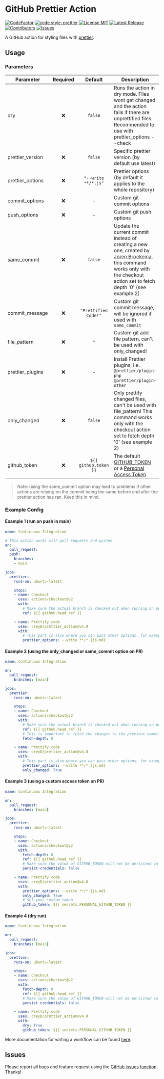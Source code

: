 # GitHub Prettier Action

[![CodeFactor](https://www.codefactor.io/repository/github/creyd/prettier_action/badge/master)](https://www.codefactor.io/repository/github/creyd/prettier_action/overview/master)
[![code style: prettier](https://img.shields.io/badge/code_style-prettier-ff69b4.svg?style=flat-square)](https://github.com/prettier/prettier)
[![License MIT](https://img.shields.io/github/license/creyD/prettier_action)](https://github.com/creyD/prettier_action/blob/master/LICENSE)
[![Latest Release](https://img.shields.io/github/v/release/creyD/prettier_action)](https://github.com/creyD/prettier_action/releases)
[![Contributors](https://img.shields.io/github/contributors-anon/creyD/prettier_action)](https://github.com/creyD/prettier_action/graphs/contributors)
[![Issues](https://img.shields.io/github/issues/creyD/prettier_action)](https://github.com/creyD/prettier_action/issues)


A GitHub action for styling files with [prettier](https://prettier.io).

## Usage

### Parameters

| Parameter | Required | Default | Description |
| - | :-: | :-: | - |
| dry | :x: | `false` | Runs the action in dry mode. Files wont get changed and the action fails if there are unprettified files. Recommended to use with prettier_options --check |
| prettier_version | :x: | `false` | Specific prettier version (by default use latest) |
| prettier_options | :x: | `"--write **/*.js"` | Prettier options (by default it applies to the whole repository) |
| commit_options | :x: | - | Custom git commit options |
| push_options | :x: | - | Custom git push options |
| same_commit | :x: | `false` | Update the current commit instead of creating a new one, created by [Joren Broekema](https://github.com/jorenbroekema), this command works only with the checkout action set to fetch depth '0' (see example 2)  |
| commit_message | :x: | `"Prettified Code!"` | Custom git commit message, will be ignored if used with `same_commit` |
| file_pattern | :x: | `*` | Custom git add file pattern, can't be used with only_changed! |
| prettier_plugins | :x: | - | Install Prettier plugins, i.e. `@prettier/plugin-php @prettier/plugin-other` |
| only_changed | :x: | `false` | Only prettify changed files, can't be used with file_pattern! This command works only with the checkout action set to fetch depth '0' (see example 2)|
| github_token | :x: | `${{ github.token }}` | The default [GITHUB_TOKEN](https://docs.github.com/en/actions/reference/authentication-in-a-workflow#about-the-github_token-secret) or a [Personal Access Token](https://docs.github.com/en/github/authenticating-to-github/keeping-your-account-and-data-secure/creating-a-personal-access-token)

> Note: using the same_commit option may lead to problems if other actions are relying on the commit being the same before and after the prettier action has ran. Keep this in mind.

### Example Config

#### Example 1 (run on push in main)
```yaml
name: Continuous Integration

# This action works with pull requests and pushes
on:
  pull_request:
  push:
    branches:
    - main

jobs:
  prettier:
    runs-on: ubuntu-latest

    steps:
    - name: Checkout
      uses: actions/checkout@v2
      with:
        # Make sure the actual branch is checked out when running on pull requests
        ref: ${{ github.head_ref }}

    - name: Prettify code
      uses: creyD/prettier_action@v4.0
      with:
        # This part is also where you can pass other options, for example:
        prettier_options: --write **/*.{js,md}
```

#### Example 2 (using the only_changed or same_commit option on PR)
```yaml
name: Continuous Integration

on:
  pull_request:
    branches: [main]

jobs:
  prettier:
    runs-on: ubuntu-latest

    steps:
    - name: Checkout
      uses: actions/checkout@v2
      with:
        # Make sure the actual branch is checked out when running on pull requests
        ref: ${{ github.head_ref }}
        # This is important to fetch the changes to the previous commit
        fetch-depth: 0

    - name: Prettify code
      uses: creyD/prettier_action@v4.0
      with:
        # This part is also where you can pass other options, for example:
        prettier_options: --write **/*.{js,md}
        only_changed: True
```

#### Example 3 (using a custom access token on PR)
```yaml
name: Continuous Integration

on:
  pull_request:
    branches: [main]

jobs:
  prettier:
    runs-on: ubuntu-latest

    steps:
    - name: Checkout
      uses: actions/checkout@v2
      with:
        fetch-depth: 0
        ref: ${{ github.head_ref }}
        # Make sure the value of GITHUB_TOKEN will not be persisted in repo's config
        persist-credentials: false

    - name: Prettify code
      uses: creyD/prettier_action@v4.0
      with:
        prettier_options: --write **/*.{js,md}
        only_changed: True
        # Set your custom token
        github_token: ${{ secrets.PERSONAL_GITHUB_TOKEN }}
```

#### Example 4 (dry run)
```yaml
name: Continuous Integration

on:
  pull_request:
    branches: [main]

jobs:
  prettier:
    runs-on: ubuntu-latest

    steps:
    - name: Checkout
      uses: actions/checkout@v2
      with:
        fetch-depth: 0
        ref: ${{ github.head_ref }}
        # Make sure the value of GITHUB_TOKEN will not be persisted in repo's config
        persist-credentials: false

    - name: Prettify code
      uses: creyD/prettier_action@v4.0
      with:
        dry: True
        github_token: ${{ secrets.PERSONAL_GITHUB_TOKEN }}
```

More documentation for writing a workflow can be found [here](https://help.github.com/en/actions/automating-your-workflow-with-github-actions/workflow-syntax-for-github-actions).

## Issues

Please report all bugs and feature request using the [GitHub issues function](https://github.com/creyD/prettier_action/issues/new). Thanks!
